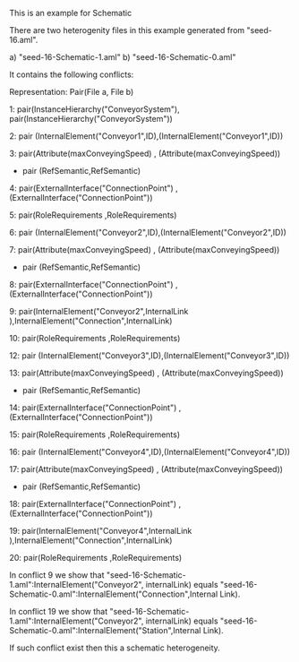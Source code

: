 This is an example for Schematic 

There are two heterogenity files in this example generated from "seed-16.aml".

a) "seed-16-Schematic-1.aml"
b) "seed-16-Schematic-0.aml"

It contains the following conflicts:

Representation: Pair(File a, File b)

1: pair(InstanceHierarchy("ConveyorSystem"), pair(InstanceHierarchy("ConveyorSystem"))

2: pair (InternalElement("Conveyor1",ID),(InternalElement("Conveyor1",ID))

3: pair(Attribute(maxConveyingSpeed) , (Attribute(maxConveyingSpeed))

 - pair (RefSemantic,RefSemantic)

4: pair(ExternalInterface("ConnectionPoint") , (ExternalInterface("ConnectionPoint"))

5: pair(RoleRequirements ,RoleRequirements)


6: pair (InternalElement("Conveyor2",ID),(InternalElement("Conveyor2",ID))

7: pair(Attribute(maxConveyingSpeed) , (Attribute(maxConveyingSpeed))

 - pair (RefSemantic,RefSemantic)

8: pair(ExternalInterface("ConnectionPoint") , (ExternalInterface("ConnectionPoint"))

9: pair(InternalElement("Conveyor2",InternalLink ),InternalElement("Connection",InternalLink)

10: pair(RoleRequirements ,RoleRequirements)


12: pair (InternalElement("Conveyor3",ID),(InternalElement("Conveyor3",ID))

13: pair(Attribute(maxConveyingSpeed) , (Attribute(maxConveyingSpeed))

 - pair (RefSemantic,RefSemantic)

14: pair(ExternalInterface("ConnectionPoint") , (ExternalInterface("ConnectionPoint"))

15: pair(RoleRequirements ,RoleRequirements)



16: pair (InternalElement("Conveyor4",ID),(InternalElement("Conveyor4",ID))

17: pair(Attribute(maxConveyingSpeed) , (Attribute(maxConveyingSpeed))

 - pair (RefSemantic,RefSemantic)

18: pair(ExternalInterface("ConnectionPoint") , (ExternalInterface("ConnectionPoint"))

19: pair(InternalElement("Conveyor4",InternalLink ),InternalElement("Connection",InternalLink)

20: pair(RoleRequirements ,RoleRequirements)



In conflict 9  we show that "seed-16-Schematic-1.aml":InternalElement("Conveyor2", internalLink) equals "seed-16-Schematic-0.aml":InternalElement("Connection",Internal Link). 

In conflict 19  we show that "seed-16-Schematic-1.aml":InternalElement("Conveyor2", internalLink) equals "seed-16-Schematic-0.aml":InternalElement("Station",Internal Link). 


If such conflict exist then this a schematic heterogeneity.